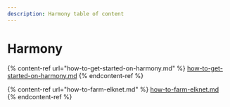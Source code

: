 ```yaml
---
description: Harmony table of content
---
```


# Harmony

{% content-ref url="how-to-get-started-on-harmony.md" %}
[how-to-get-started-on-harmony.md](how-to-get-started-on-harmony.md)
{% endcontent-ref %}

{% content-ref url="how-to-farm-elknet.md" %}
[how-to-farm-elknet.md](how-to-farm-elknet.md)
{% endcontent-ref %}
